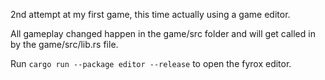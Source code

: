 2nd attempt at my first game, this time actually using a game editor.

All gameplay changed happen in the game/src folder and will get called in by the game/src/lib.rs file.

Run ```cargo run --package editor --release``` to open the fyrox editor.
